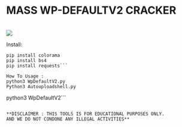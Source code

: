 # MASS WP-DEFAULTV2 CRACKER

<br>

<img src="https://kosred.com/a/nvpbnr.jpg">


Install:

```
pip install colorama
pip install bs4
pip install requests```

How To Usage :
python3 WpDefaultV2.py
Python3 Autouploadshell.py
```
python3 WpDefaultV2```
```Silahkan Dorking Terlebih dahulu untuk menjalankan tools WpDefaultV2 dengan nano list.txt dalam folder WpDefaultV2 dan scanning secara mass dan jika sudah upload shell jika sudah selesai scanningnya maka akan hasil dari result.txt terimah kasih>||<

**DISCLAIMER : THIS TOOLS IS FOR EDUCATIONAL PURPOSES ONLY. 
AND WE DO NOT CONDONE ANY ILLEGAL ACTIVITIES**
